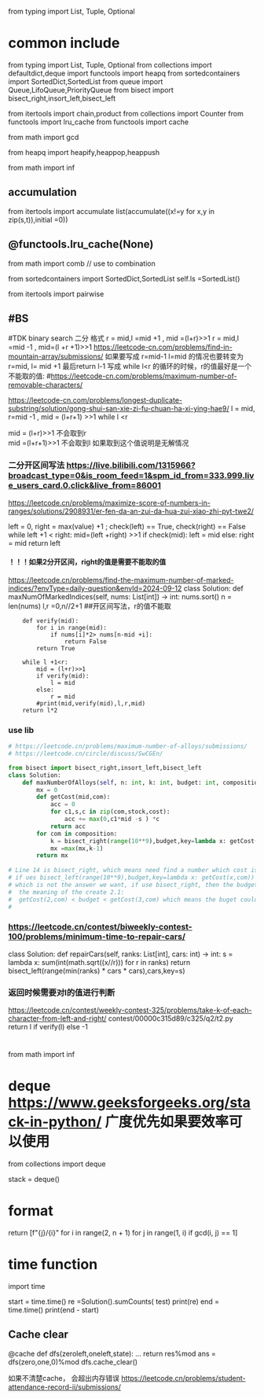 from typing import List, Tuple, Optional
# common include
from typing import List, Tuple, Optional
from collections import defaultdict,deque
import functools
import heapq
from sortedcontainers import SortedDict,SortedList
from queue import Queue,LifoQueue,PriorityQueue
from bisect import bisect_right,insort_left,bisect_left

from itertools import chain,product
from collections import Counter
from functools import lru_cache
from functools import cache

from math import gcd

from heapq import heapify,heappop,heappush 

from math import inf

## accumulation
from itertools import accumulate
list(accumulate((x!=y for x,y in zip(s,t)),initial =0))

##  @functools.lru_cache(None) 

from math import comb // use to combination

from sortedcontainers import SortedDict,SortedList
self.ls =SortedList()


from itertools import pairwise


## #BS
#TDK binary search 二分 格式
r = mid,l =mid +1 , mid =(l+r)>>1
r = mid,l =mid -1 , mid=(l +r +1)>>1
https://leetcode-cn.com/problems/find-in-mountain-array/submissions/
如果要写成
r=mid-1 l=mid 的情况也要转变为 r=mid, l= mid +1  最后return l-1
写成 while l<r 的循环的时候，r的值最好是一个不能取的值:  #https://leetcode-cn.com/problems/maximum-number-of-removable-characters/

https://leetcode-cn.com/problems/longest-duplicate-substring/solution/gong-shui-san-xie-zi-fu-chuan-ha-xi-ying-hae9/
l = mid, r=mid -1  , mid = (l+r+1) >>1  while l <r  

mid = (l+r)>>1 不会取到r  
mid =(l+r+1)>>1 不会取到l  如果取到这个值说明是无解情况

### 二分开区间写法 https://live.bilibili.com/1315966?broadcast_type=0&is_room_feed=1&spm_id_from=333.999.live_users_card.0.click&live_from=86001
https://leetcode.cn/problems/maximize-score-of-numbers-in-ranges/solutions/2908931/er-fen-da-an-zui-da-hua-zui-xiao-zhi-pyt-twe2/

left = 0, right = max(value) +1 ; check(left) == True, check(right) == False
while left +1 < right:
    mid=(left +right) >>1
    if check(mid):
        left = mid
    else:
        right = mid 
return left

#### ！！！如果2分开区间，right的值是需要不能取的值
https://leetcode.cn/problems/find-the-maximum-number-of-marked-indices/?envType=daily-question&envId=2024-09-12
class Solution:
    def maxNumOfMarkedIndices(self, nums: List[int]) -> int:
        nums.sort()
        n = len(nums)
        l,r =0,n//2+1  ##开区间写法，r的值不能取
        
        def verify(mid):
            for i in range(mid):
                if nums[i]*2> nums[n-mid +i]:
                    return False
            return True
 
        while l +1<r:
            mid = (l+r)>>1
            if verify(mid):
                l = mid 
            else:
                r = mid
            #print(mid,verify(mid),l,r,mid)
        return l*2


### use lib
``` python
# https://leetcode.cn/problems/maximum-number-of-alloys/submissions/
# https://leetcode.cn/circle/discuss/SwCGEn/

from bisect import bisect_right,insort_left,bisect_left
class Solution:
    def maxNumberOfAlloys(self, n: int, k: int, budget: int, composition: List[List[int]], stock: List[int], cost: List[int]) -> int:
        mx = 0 
        def getCost(mid,com):
            acc = 0
            for c1,s,c in zip(com,stock,cost):
                acc += max(0,c1*mid -s ) *c
            return acc
        for com in composition:
            k = bisect_right(range(10**9),budget,key=lambda x: getCost(x,com)) # line 14
            mx =max(mx,k-1)
        return mx
    
# Line 14 is bisect_right, which means need find a number which cost is more than buget,
# if ues bisect_left(range(10**9),budget,key=lambda x: getCost(x,com)) if budget could create 2.1 item, then the k will be 3, it budget could afford 3 item, then the k is 3 also 
# which is not the answer we want, if use bisect_right, then the budget could create 2.1, then k is 3, if the budget could create 3, then k is 4 , then we could use -1 to get the real k value
#  the meaning of the create 2.1:
#  getCost(2,com) < budget < getCost(3,com) which means the buget could more than afford 2 item but less than 3.
#  
``` 

### https://leetcode.cn/contest/biweekly-contest-100/problems/minimum-time-to-repair-cars/
class Solution:
    def repairCars(self, ranks: List[int], cars: int) -> int:
        s = lambda x: sum(int(math.sqrt((x//r))) for r in ranks)
        return bisect_left(range(min(ranks) * cars * cars),cars,key=s)


### 返回时候需要对l的值进行判断
https://leetcode.cn/contest/weekly-contest-325/problems/take-k-of-each-character-from-left-and-right/
contest/00000c315d89/c325/q2/t2.py  
        return l if verify(l) else -1
#

from math import inf

# deque  https://www.geeksforgeeks.org/stack-in-python/   广度优先如果要效率可以使用
from collections import deque
 
stack = deque()

# format 
return [f"{j}/{i}" for i in range(2, n + 1) for j in range(1, i) if gcd(i, j) == 1]


# time function 

import time

start = time.time()
re =Solution().sumCounts( test)
print(re)
end = time.time()
print(end - start)


## Cache clear

@cache
def dfs(zeroleft,oneleft,state):
    ...
    return res%mod
ans =  dfs(zero,one,0)%mod
dfs.cache_clear()

如果不清楚cache， 会超出内存错误 https://leetcode.cn/problems/student-attendance-record-ii/submissions/
